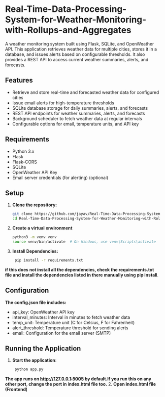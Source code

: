 # Real-Time-Data-Processing-System-for-Weather-Monitoring-with-Rollups-and-Aggregates
A weather monitoring system built using Flask, SQLite, and OpenWeather API. This application retrieves weather data for multiple cities, stores it in a database, and issues alerts based on configurable thresholds. It also provides a REST API to access current weather summaries, alerts, and forecasts.

## Features
- Retrieve and store real-time and forecasted weather data for configured cities
- Issue email alerts for high-temperature thresholds
- SQLite database storage for daily summaries, alerts, and forecasts
- REST API endpoints for weather summaries, alerts, and forecasts
- Background scheduler to fetch weather data at regular intervals
- Configurable options for email, temperature units, and API key

## Requirements
- Python 3.x
- Flask
- Flask-CORS
- SQLite
- OpenWeather API Key
- Email server credentials (for alerting)   (optional)

## Setup

1. **Clone the repository:**
     ```bash
     git clone https://github.com/jayav/Real-Time-Data-Processing-System-for-Weather-Monitoring-with-Rollups-and-Aggregates.git
     cd Real-Time-Data-Processing-System-for-Weather-Monitoring-with-Rollups-and-Aggregates
2. **Create a virtual environment**
   ```bash
   python3 -m venv venv
   source venv/bin/activate  # On Windows, use venv\Scripts\activate
3. **Install Dependencies:**
    ```bash
     pip install -r requirements.txt
**if this does not install all the dependencies, check the requirements.txt file and install the dependencies listed in there manually using pip install.**
## Configuration
 **The config.json file includes:**
   - api_key: OpenWeather API key
   - interval_minutes: Interval in minutes to fetch weather data
   - temp_unit: Temperature unit (C for Celsius, F for Fahrenheit)
   - alert_threshold: Temperature threshold for sending alerts
   - email: Configuration for the email server (SMTP)
## Running the Application
1. **Start the application:**
    ```bash
     python app.py
**The app runs on http://127.0.0.1:5005 by default.If you run this on any other port, change the port in index.html file too.**
2. **Open index.html file (Frontend)**


   
           






    
    



